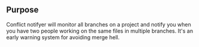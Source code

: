 ## Purpose
Conflict notifyer will monitor all branches on a project and notify you when
you have two people working on the same files in multiple branches. It's an
early warning system for avoiding merge hell.

